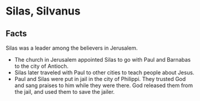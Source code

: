 # Silas, Silvanus

## Facts

Silas was a leader among the believers in Jerusalem.

* The church in Jerusalem appointed Silas to go with Paul and Barnabas to the city of Antioch.
* Silas later traveled with Paul to other cities to teach people about Jesus.
* Paul and Silas were put in jail in the city of Philippi. They trusted God and sang praises to him while they were there. God released them from the jail, and used them to save the jailer.